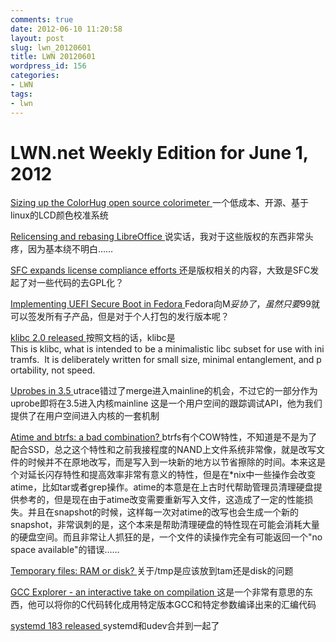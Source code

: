 ```yaml
---
comments: true
date: 2012-06-10 11:20:58
layout: post
slug: lwn_20120601
title: LWN 20120601
wordpress_id: 156
categories:
- LWN
tags:
- lwn
---
```


# LWN.net Weekly Edition for June 1, 2012


[Sizing up the ColorHug open source colorimeter
](http://lwn.net/Articles/499231/)一个低成本、开源、基于linux的LCD颜色校准系统

[Relicensing and rebasing LibreOffice
](http://lwn.net/Articles/498898/)说实话，我对于这些版权的东西非常头疼，因为基本绕不明白……

[SFC expands license compliance efforts
](http://lwn.net/Articles/499125/)还是版权相关的内容，大致是SFC发起了对一些代码的去GPL化？

[Implementing UEFI Secure Boot in Fedora
](http://lwn.net/Articles/499411/)Fedora向M$妥协了，虽然只要$99就可以签发所有子产品，但是对于个人打包的发行版本呢？

[klibc 2.0 released
](http://lwn.net/Articles/499512/)按照文档的话，klibc是This is klibc, what is intended to be a minimalistic libc subset for use with initramfs.  It is deliberately written for small size, minimal entanglement, and portability, not speed.

[Uprobes in 3.5
](http://lwn.net/Articles/499190/)utrace错过了merge进入mainline的机会，不过它的一部分作为uprobe即将在3.5进入内核mainline
这是一个用户空间的跟踪调试API，他为我们提供了在用户空间进入内核的一套机制

[Atime and btrfs: a bad combination?
](http://lwn.net/Articles/499293/)btrfs有个COW特性，不知道是不是为了配合SSD，总之这个特性和之前我接程度的NAND上文件系统非常像，就是改写文件的时候并不在原地改写，而是写入到一块新的地方以节省擦除的时间。本来这是个对延长闪存特性和提高效率非常有意义的特性，但是在*nix中一些操作会改变atime，比如tar或者grep操作。atime的本意是在上古时代帮助管理员清理硬盘提供参考的，但是现在由于atime改变需要重新写入文件，这造成了一定的性能损失。并且在snapshot的时候，这样每一次对atime的改写也会生成一个新的snapshot，非常讽刺的是，这个本来是帮助清理硬盘的特性现在可能会消耗大量的硬盘空间。而且非常让人抓狂的是，一个文件的读操作完全有可能返回一个"no space available"的错误……

[Temporary files: RAM or disk?
](http://lwn.net/Articles/499410/)关于/tmp是应该放到tam还是disk的问题

[GCC Explorer - an interactive take on compilation
](http://lwn.net/Articles/498564/)这是一个非常有意思的东西，他可以将你的C代码转化成用特定版本GCC和特定参数编译出来的汇编代码

[systemd 183 released
](http://lwn.net/Articles/499480/)systemd和udev合并到一起了


